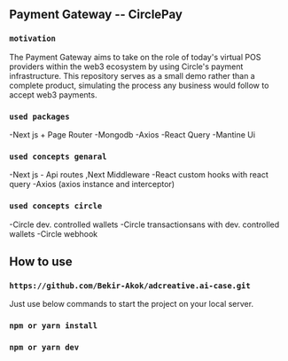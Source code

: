 ## Payment Gateway -- CirclePay

### `motivation`

The Payment Gateway aims to take on the role of today's virtual POS providers within the web3 ecosystem by using Circle's payment infrastructure. This repository serves as a small demo rather than a complete product, simulating the process any business would follow to accept web3 payments.

### `used packages`

-Next js + Page Router
-Mongodb
-Axios
-React Query
-Mantine Ui

### `used concepts genaral`

-Next js - Api routes ,Next Middleware
-React custom hooks with react query
-Axios (axios instance and interceptor)

### `used concepts circle`

-Circle dev. controlled wallets
-Circle transactionsans with dev. controlled wallets
-Circle webhook

## How to use

### `https://github.com/Bekir-Akok/adcreative.ai-case.git`

Just use below commands to start the project on your local server.

### `npm or yarn install`

### `npm or yarn dev`
